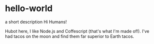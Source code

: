 # hello-world
a short description
Hi Humans!

Hubot here, I like Node.js and Coffescript (that's what I'm made of!).
I've had tacos on the moon and find them far superior to Earth tacos.

